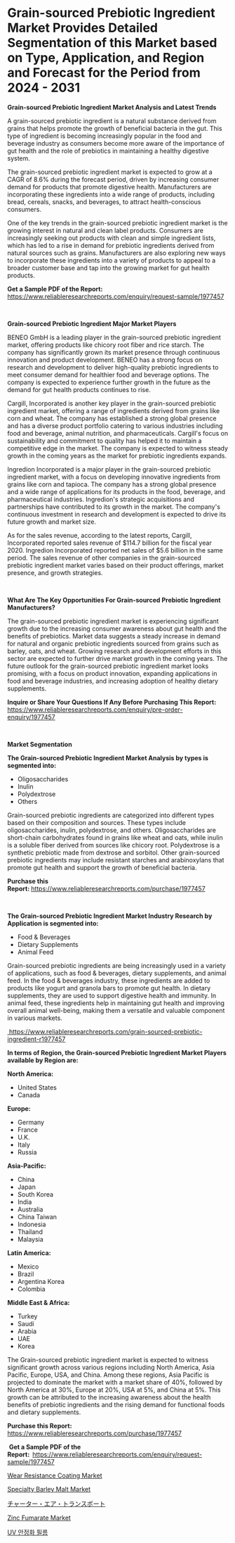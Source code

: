 <p><h1>Grain-sourced Prebiotic Ingredient Market Provides Detailed Segmentation of this Market based on Type, Application, and Region and Forecast for the Period from 2024 - 2031</h1></p><p><strong>Grain-sourced Prebiotic Ingredient Market Analysis and Latest Trends</strong></p>
<p><p>A grain-sourced prebiotic ingredient is a natural substance derived from grains that helps promote the growth of beneficial bacteria in the gut. This type of ingredient is becoming increasingly popular in the food and beverage industry as consumers become more aware of the importance of gut health and the role of prebiotics in maintaining a healthy digestive system.</p><p>The grain-sourced prebiotic ingredient market is expected to grow at a CAGR of 8.6% during the forecast period, driven by increasing consumer demand for products that promote digestive health. Manufacturers are incorporating these ingredients into a wide range of products, including bread, cereals, snacks, and beverages, to attract health-conscious consumers.</p><p>One of the key trends in the grain-sourced prebiotic ingredient market is the growing interest in natural and clean label products. Consumers are increasingly seeking out products with clean and simple ingredient lists, which has led to a rise in demand for prebiotic ingredients derived from natural sources such as grains. Manufacturers are also exploring new ways to incorporate these ingredients into a variety of products to appeal to a broader customer base and tap into the growing market for gut health products.</p></p>
<p><strong>Get a Sample PDF of the Report:&nbsp;</strong> <a href="https://www.reliableresearchreports.com/enquiry/request-sample/1977457">https://www.reliableresearchreports.com/enquiry/request-sample/1977457</a></p>
<p>&nbsp;</p>
<p><strong>Grain-sourced Prebiotic Ingredient Major Market Players</strong></p>
<p><p>BENEO GmbH is a leading player in the grain-sourced prebiotic ingredient market, offering products like chicory root fiber and rice starch. The company has significantly grown its market presence through continuous innovation and product development. BENEO has a strong focus on research and development to deliver high-quality prebiotic ingredients to meet consumer demand for healthier food and beverage options. The company is expected to experience further growth in the future as the demand for gut health products continues to rise.</p><p>Cargill, Incorporated is another key player in the grain-sourced prebiotic ingredient market, offering a range of ingredients derived from grains like corn and wheat. The company has established a strong global presence and has a diverse product portfolio catering to various industries including food and beverage, animal nutrition, and pharmaceuticals. Cargill's focus on sustainability and commitment to quality has helped it to maintain a competitive edge in the market. The company is expected to witness steady growth in the coming years as the market for prebiotic ingredients expands.</p><p>Ingredion Incorporated is a major player in the grain-sourced prebiotic ingredient market, with a focus on developing innovative ingredients from grains like corn and tapioca. The company has a strong global presence and a wide range of applications for its products in the food, beverage, and pharmaceutical industries. Ingredion's strategic acquisitions and partnerships have contributed to its growth in the market. The company's continuous investment in research and development is expected to drive its future growth and market size.</p><p>As for the sales revenue, according to the latest reports, Cargill, Incorporated reported sales revenue of $114.7 billion for the fiscal year 2020. Ingredion Incorporated reported net sales of $5.6 billion in the same period. The sales revenue of other companies in the grain-sourced prebiotic ingredient market varies based on their product offerings, market presence, and growth strategies.</p></p>
<p>&nbsp;</p>
<p><strong>What Are The Key Opportunities For Grain-sourced Prebiotic Ingredient Manufacturers?</strong></p>
<p><p>The grain-sourced prebiotic ingredient market is experiencing significant growth due to the increasing consumer awareness about gut health and the benefits of prebiotics. Market data suggests a steady increase in demand for natural and organic prebiotic ingredients sourced from grains such as barley, oats, and wheat. Growing research and development efforts in this sector are expected to further drive market growth in the coming years. The future outlook for the grain-sourced prebiotic ingredient market looks promising, with a focus on product innovation, expanding applications in food and beverage industries, and increasing adoption of healthy dietary supplements.</p></p>
<p><strong>Inquire or Share Your Questions If Any Before Purchasing This Report:</strong> <a href="https://www.reliableresearchreports.com/enquiry/pre-order-enquiry/1977457">https://www.reliableresearchreports.com/enquiry/pre-order-enquiry/1977457</a></p>
<p>&nbsp;</p>
<p><strong>Market Segmentation</strong></p>
<p><strong>The Grain-sourced Prebiotic Ingredient Market Analysis by types is segmented into:</strong></p>
<p><ul><li>Oligosaccharides</li><li>Inulin</li><li>Polydextrose</li><li>Others</li></ul></p>
<p><p>Grain-sourced prebiotic ingredients are categorized into different types based on their composition and sources. These types include oligosaccharides, inulin, polydextrose, and others. Oligosaccharides are short-chain carbohydrates found in grains like wheat and oats, while inulin is a soluble fiber derived from sources like chicory root. Polydextrose is a synthetic prebiotic made from dextrose and sorbitol. Other grain-sourced prebiotic ingredients may include resistant starches and arabinoxylans that promote gut health and support the growth of beneficial bacteria.</p></p>
<p><strong>Purchase this Report:&nbsp;</strong><a href="https://www.reliableresearchreports.com/purchase/1977457">https://www.reliableresearchreports.com/purchase/1977457</a></p>
<p>&nbsp;</p>
<p><strong>The Grain-sourced Prebiotic Ingredient Market Industry Research by Application is segmented into:</strong></p>
<p><ul><li>Food & Beverages</li><li>Dietary Supplements</li><li>Animal Feed</li></ul></p>
<p><p>Grain-sourced prebiotic ingredients are being increasingly used in a variety of applications, such as food & beverages, dietary supplements, and animal feed. In the food & beverages industry, these ingredients are added to products like yogurt and granola bars to promote gut health. In dietary supplements, they are used to support digestive health and immunity. In animal feed, these ingredients help in maintaining gut health and improving overall animal well-being, making them a versatile and valuable component in various markets.</p></p>
<p><a href="https://www.reliableresearchreports.com/grain-sourced-prebiotic-ingredient-r1977457">&nbsp;https://www.reliableresearchreports.com/grain-sourced-prebiotic-ingredient-r1977457</a></p>
<p><strong>In terms of Region, the Grain-sourced Prebiotic Ingredient Market Players available by Region are:</strong></p>
<p>
    <p> <strong> North America: </strong>
        <ul>
            <li>United States</li>
            <li>Canada</li>
        </ul>
        </p> 
    <p> <strong> Europe: </strong>
        <ul>
            <li>Germany</li>
            <li>France</li>
            <li>U.K.</li>
            <li>Italy</li>
            <li>Russia</li>
        </ul>
        </p> 
    <p> <strong> Asia-Pacific: </strong>
        <ul>
            <li>China</li>
            <li>Japan</li>
            <li>South Korea</li>
            <li>India</li>
            <li>Australia</li>
            <li>China Taiwan</li>
            <li>Indonesia</li>
            <li>Thailand</li>
            <li>Malaysia</li>
        </ul>
        </p> 
    <p> <strong> Latin America: </strong>
        <ul>
            <li>Mexico</li>
            <li>Brazil</li>
            <li>Argentina Korea</li>
            <li>Colombia</li>
        </ul>
        </p> 
    <p> <strong> Middle East & Africa: </strong>
        <ul>
            <li>Turkey</li>
            <li>Saudi</li>
            <li>Arabia</li>
            <li>UAE</li>
            <li>Korea</li>
        </ul>
    </p>
    </p>
<p><p>The Grain-sourced prebiotic ingredient market is expected to witness significant growth across various regions including North America, Asia Pacific, Europe, USA, and China. Among these regions, Asia Pacific is projected to dominate the market with a market share of 40%, followed by North America at 30%, Europe at 20%, USA at 5%, and China at 5%. This growth can be attributed to the increasing awareness about the health benefits of prebiotic ingredients and the rising demand for functional foods and dietary supplements.</p></p>
<p><strong>Purchase this Report: </strong><a href="https://www.reliableresearchreports.com/purchase/1977457">https://www.reliableresearchreports.com/purchase/1977457</a></p>
<p>&nbsp;<strong>Get a Sample PDF of the Report:&nbsp;&nbsp;</strong><a href="https://www.reliableresearchreports.com/enquiry/request-sample/1977457">https://www.reliableresearchreports.com/enquiry/request-sample/1977457</a></p>
<p><strong></strong></p>
<p><p><a href="https://issuu.com/reportprime-2/docs/wear-resistance-coating-market-size-2030.pptx">Wear Resistance Coating Market</a></p><p><a href="https://github.com/changoleonlaverguenzanoexiste/Market-Research-Report-List-2/blob/main/specialty-barley-malt-market.md">Specialty Barley Malt Market</a></p><p><a href="https://github.com/luffiazaza/Market-Research-Report-List-1/blob/main/245237219899.md">チャーター・エア・トランスポート</a></p><p><a href="https://issuu.com/reportprime-2/docs/zinc-fumarate-market-size-2030.pptx">Zinc Fumarate Market</a></p><p><a href="https://github.com/PhilToryphy7876567/Market-Research-Report-List-1/blob/main/538341918264.md">UV 안정화 필름</a></p></p>